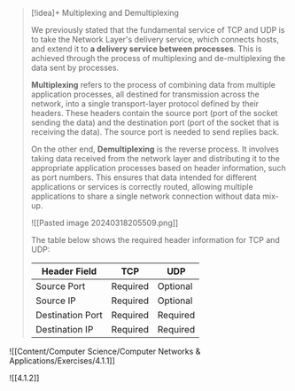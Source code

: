 > [!idea]+ Multiplexing and Demultiplexing
>
> We previously stated that the fundamental service of TCP and UDP is to take the Network Layer's delivery service, which connects hosts, and extend it to **a delivery service between processes**. This is achieved through the process of multiplexing and de-multiplexing the data sent by processes.
>
> **Multiplexing** refers to the process of combining data from multiple application processes, all destined for transmission across the network, into a single transport-layer protocol defined by their headers. These headers contain the source port (port of the socket sending the data) and the destination port (port of the socket that is receiving the data). The source port is needed to send replies back.
>
> On the other end, **Demultiplexing** is the reverse process. It involves taking data received from the network layer and distributing it to the appropriate application processes based on header information, such as port numbers. This ensures that data intended for different applications or services is correctly routed, allowing multiple applications to share a single network connection without data mix-up.
>
> ![[Pasted image 20240318205509.png]]
>
> The table below shows the required header information for TCP and UDP:
>
> | Header Field | TCP | UDP |
> |--------------|-----|-----|
> | Source Port  | Required | Optional |
> | Source IP | Required | Optional |
> | Destination Port | Required | Required |
> | Destination IP | Required | Required |
>


![[Content/Computer Science/Computer Networks & Applications/Exercises/4.1.1]]

![[4.1.2]]



